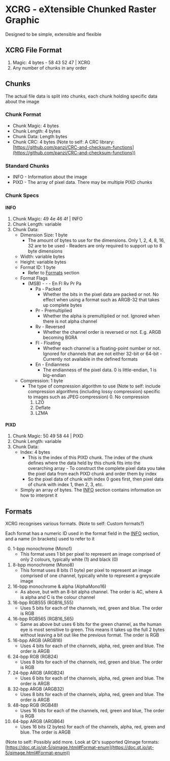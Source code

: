 # XCRG - eXtensible Chunked Raster Graphic

Designed to be simple, extensible and flexible

## XCRG File Format

1. Magic: 4 bytes - 58 43 52 47 | XCRG
2. Any number of chunks in any order

## Chunks

The actual file data is split into chunks, each chunk holding specific data about the image

### Chunk Format

- Chunk Magic: 4 bytes
- Chunk Length: 4 bytes
- Chunk Data: Length bytes
- Chunk CRC: 4 bytes (Note to self: A CRC library: [https://github.com/panzi/CRC-and-checksum-functions](https://github.com/panzi/CRC-and-checksum-functions))

### Standard Chunks

- INFO - Information about the image
- PIXD - The array of pixel data. There may be multiple PIXD chunks

### Chunk Specs

#### INFO

1. Chunk Magic: 49 4e 46 4f | INFO
2. Chunk Length: variable
3. Chunk Data:
    - Dimension Size: 1 byte
        - The amount of bytes to use for the dimensions. Only 1, 2, 4, 8, 16, 32 are to be used - Readers are only required to support up to 8 byte dimensions
    - Width: variable bytes
    - Height: variable bytes
    - Format ID: 1 byte
        - Refer to [Formats](#formats) section
    - Format Flags
        - (MSB) - - - En Fl Rv Pr Pa
            - Pa - Packed
                - Whether the bits in the pixel data are packed or not. No effect when using a format such as ARGB-32 that takes up complete bytes
            - Pr - Premultiplied
                - Whether the alpha is premultiplied or not. Ignored when there is not alpha channel
            - Rv - Reversed
                - Whether the channel order is reversed or not. E.g. ARGB becoming BGRA
            - Fl - Floating
                - Whether each channel is a floating-point number or not. Ignored for channels that are not either 32-bit or 64-bit - Currently not available in the defined formats
            - En - Endianness
                - The endianness of the pixel data. 0 is little-endian, 1 is big-endian
    - Compression: 1 byte
        - The type of compression algorithm to use (Note to self: include compression algorithms (including lossy compression) specific to images such as JPEG compression)
            0. No compression
            1. LZO
            2. Deflate
            3. LZMA

#### PIXD

1. Chunk Magic: 50 49 58 44 | PIXD
2. Chunk Length: variable
3. Chunk Data:
    - Index: 4 bytes
        - This is the index of this PIXD chunk. The index of the chunk defines where the data held by this chunk fits into the overarching array - To construct the complete pixel data you take the pixel data from each PIXD chunk and order them by index
        - So the pixel data of chunk with index 0 goes first, then pixel data of chunk with index 1, then 2, 3, etc.
    - Simply an array of bytes. The [INFO](#info) section contains information on how to interpret it

## Formats

XCRG recognises various formats. (Note to self: Custom formats?)

Each format has a numeric ID used in the format field in the [INFO](#info) section, and a name (in brackets) used to refer to it

0. 1-bpp monochrome (Mono1)
    - This format uses 1 bit per pixel to represent an image comprised of only 2 colours, typically white (1) and black (0)
1. 8-bpp monochrome (Mono8)
    - This format uses 8 bits (1 byte) per pixel to represent an image comprised of one channel, typically white to represent a greyscale image
2. 16-bpp monochrome & alpha (AlphaMono16)
    - As above, but with an 8-bit alpha channel. The order is AC, where A is alpha and C is the colour channel
4. 16-bpp RGB555 (RGB16_555)
    - Uses 5 bits for each of the channels, red, green and blue. The order is RGB
6. 16-bpp RGB565 (RGB16_565)
    - Same as above but uses 6 bits for the green channel, as the human eye is most sensitive to green. This means it takes up the full 2 bytes without leaving a bit out like the previous format. The order is RGB
7. 16-bpp ARGB (ARGB16)
    - Uses 4 bits for each of the channels, alpha, red, green and blue. The order is ARGB
8. 24-bpp RGB (RGB24)
    - Uses 8 bits for each of the channels, red, green and blue. The order is RGB
9. 24-bpp ARGB (ARGB24)
    - Uses 6 bits for each of the channels, alpha, red, green and blue. The order is ARGB
10. 32-bpp ARGB (ARGB32)
    - Uses 8 bits for each of the channels, alpha, red, green and blue. The order is ARGB
11. 48-bpp RGB (RGB48)
    - Uses 16 bits for each of the channels, red, green and blue, The order is RGB
13. 64-bpp ARGB (ARGB64)
    - Uses 16 bits (2 bytes) for each of the channels, alpha, red, green and blue. The order is ARGB

(Note to self: Possibly add more. Look at Qt's supported QImage formats: [https://doc.qt.io/qt-5/qimage.html#Format-enum](https://doc.qt.io/qt-5/qimage.html#Format-enum))

